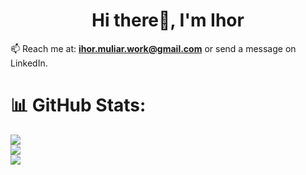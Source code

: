 <h1 align="center">Hi there👋, I'm Ihor</h1>

📫 Reach me at: **ihor.muliar.work@gmail.com** or send a message on LinkedIn.

# 📊 GitHub Stats:
![](https://github-readme-stats.vercel.app/api?username=IhorMuliar&theme=dracula&hide_border=false&include_all_commits=false&count_private=false)<br/>
![](https://github-readme-streak-stats.herokuapp.com/?user=IhorMuliar&theme=dracula&hide_border=false)<br/>
![](https://github-readme-stats.vercel.app/api/top-langs/?username=IhorMuliar&theme=dracula&hide_border=false&include_all_commits=false&count_private=false&layout=compact)
